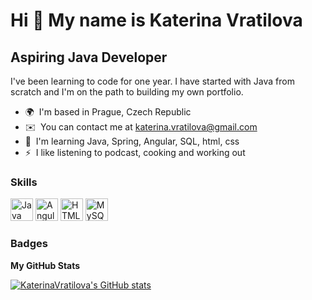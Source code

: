 Hi 👋 My name is Katerina Vratilova
===================================

Aspiring Java Developer
-----------------------

I've been learning to code for one year. I have started with Java from scratch and I'm on the path to building my own portfolio.

* 🌍  I'm based in Prague, Czech Republic
* ✉️  You can contact me at [katerina.vratilova@gmail.com](mailto:katerina.vratilova@gmail.com)
* 🧠  I'm learning Java, Spring, Angular, SQL, html, css
* ⚡  I like listening to podcast, cooking and working out

### Skills


<p align="left">
<a href="https://www.oracle.com/java/" target="_blank" rel="noreferrer"><img src="https://raw.githubusercontent.com/danielcranney/readme-generator/main/public/icons/skills/java-colored.svg" width="36" height="36" alt="Java" /></a>
<a href="https://angular.io/" target="_blank" rel="noreferrer"><img src="https://raw.githubusercontent.com/danielcranney/readme-generator/main/public/icons/skills/angularjs-colored.svg" width="36" height="36" alt="Angular" /></a>
<a href="https://developer.mozilla.org/en-US/docs/Glossary/HTML5" target="_blank" rel="noreferrer"><img src="https://raw.githubusercontent.com/danielcranney/readme-generator/main/public/icons/skills/html5-colored.svg" width="36" height="36" alt="HTML5" /></a>
<a href="https://www.mysql.com/" target="_blank" rel="noreferrer"><img src="https://raw.githubusercontent.com/danielcranney/readme-generator/main/public/icons/skills/mysql-colored.svg" width="36" height="36" alt="MySQL" /></a>
</p>


### Badges

<b>My GitHub Stats</b>

<a href="http://www.github.com/KaterinaVratilova"><img src="https://github-readme-stats.vercel.app/api?username=KaterinaVratilova&show_icons=true&hide=&count_private=true&title_color=0891b2&text_color=ffffff&icon_color=0891b2&bg_color=1c1917&hide_border=true&show_icons=true" alt="KaterinaVratilova's GitHub stats" /></a>
